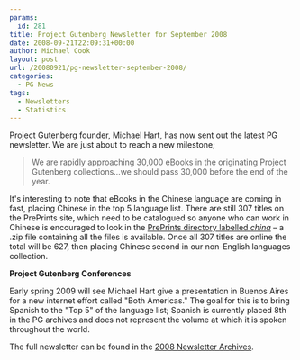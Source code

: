 ```yaml
---
params:
  id: 281
title: Project Gutenberg Newsletter for September 2008
date: 2008-09-21T22:09:31+00:00
author: Michael Cook
layout: post
url: /20080921/pg-newsletter-september-2008/
categories:
  - PG News
tags:
  - Newsletters
  - Statistics
---
```

Project Gutenberg founder, Michael Hart, has now sent out the latest PG newsletter. We are just about to reach a new milestone;

> We are rapidly approaching 30,000 eBooks in the originating Project Gutenberg collections...we should pass 30,000 before the end of the year.

It's interesting to note that eBooks in the Chinese language are coming in fast, placing Chinese in the top 5 language list. There are still 307 titles on the PrePrints site, which need to be catalogued so anyone who can work in Chinese is encouraged to look in the [PrePrints directory labelled _china_](http://preprints.readingroo.ms/china/ "Chinese folder at PrePrints") – a .zip file containing all the files is available. Once all 307 titles are online the total will be 627, then placing Chinese second in our non-English languages collection.

**Project Gutenberg Conferences**

Early spring 2009 will see Michael Hart give a presentation in Buenos Aires for a new internet effort called "Both Americas." The goal for this is to bring Spanish to the "Top 5" of the language list; Spanish is currently placed 8th in the PG archives and does not represent the volume at which it is spoken throughout the world.

The full newsletter can be found in the [2008 Newsletter Archives](/20090107/pg-newsletter-archives-2008/ "PG 2008 Newsletter Archives").
